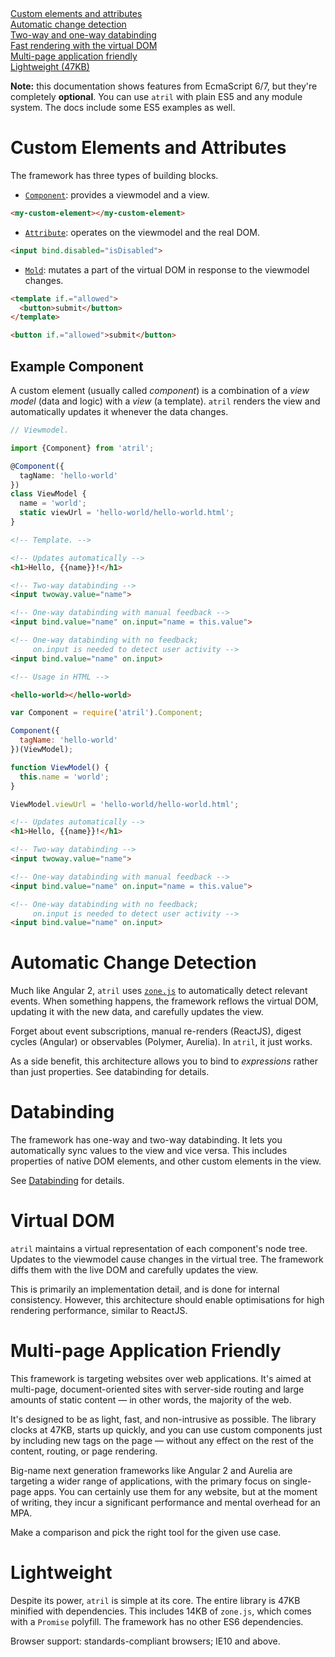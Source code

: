 <div class="space-out-v">
  <doc-features>
    <a href="#elements-and-attributes" class="text-darkorange">
      <div>Custom elements and attributes</div>
      <sf-icon svg-icon.="cubes"></sf-icon>
    </a>
    <a href="#change-detection" class="text-brown">
      <div>Automatic change detection</div>
      <sf-icon svg-icon.="magic"></sf-icon>
    </a>
    <a href="#databinding" class="text-darkred">
      <div>Two-way and one-way databinding</div>
      <sf-icon svg-icon.="arrows-h"></sf-icon>
    </a>
  </doc-features>
  <doc-features>
    <a href="#virtual-dom" class="text-yellow">
      <div>Fast rendering with the virtual DOM</div>
      <sf-icon svg-icon.="bolt"></sf-icon>
    </a>
    <a href="#mpa" class="text-info">
      <div>Multi-page application friendly</div>
      <sf-icon svg-icon.="sitemap"></sf-icon>
    </a>
    <a href="#light" class="text-warning">
      <div>Lightweight (47KB)</div>
      <sf-icon svg-icon.="paper-plane-o"></sf-icon>
    </a>
  </doc-features>
</div>

<p class="info pad">
  <strong>Note:</strong> this documentation shows features from
  EcmaScript 6/7, but they're completely <strong>optional</strong>. You can use
  <code>atril</code> with plain ES5 and any module system. The docs
  include some ES5 examples as well.
</p>

<h1>
  <sf-icon svg-icon.="cubes" class="inline"></sf-icon>
  <span>Custom Elements and Attributes</span>
  <a class="heading-anchor" autolink.="elements-and-attributes">
    <sf-icon class="inline link"></sf-icon>
  </a>
</h1>

The framework has three types of building blocks.

* [`Component`](component/): provides a viewmodel and a view.

```html
<my-custom-element></my-custom-element>
```

* [`Attribute`](attribute/): operates on the viewmodel and the real DOM.

```html
<input bind.disabled="isDisabled">
```

* [`Mold`](mold/): mutates a part of the virtual DOM in response to the viewmodel changes.

<!--: <div class="code-pair"> :-->
```html
<template if.="allowed">
  <button>submit</button>
</template>
```

```html
<button if.="allowed">submit</button>
```
<!--: </div> :-->

## Example Component

A custom element (usually called _component_) is a combination of a _view model_
(data and logic) with a _view_ (a template). `atril` renders the view and
automatically updates it whenever the data changes.

<!--: <div class="code-pair"> :-->
```typescript
// Viewmodel.

import {Component} from 'atril';

@Component({
  tagName: 'hello-world'
})
class ViewModel {
  name = 'world';
  static viewUrl = 'hello-world/hello-world.html';
}
```

```html
<!-- Template. -->

<!-- Updates automatically -->
<h1>Hello, {{name}}!</h1>

<!-- Two-way databinding -->
<input twoway.value="name">

<!-- One-way databinding with manual feedback -->
<input bind.value="name" on.input="name = this.value">

<!-- One-way databinding with no feedback;
     on.input is needed to detect user activity -->
<input bind.value="name" on.input>
```
<!--: </div> :-->

```html
<!-- Usage in HTML -->

<hello-world></hello-world>
```

<template doc-demo.>
  <hello-world></hello-world>
</template>

<!--: <sf-collapse class="info">
  <input id="es5-example" type="checkbox">
  <label for="es5-example" class="pad">
    <sf-icon svg-icon.="question-circle" class="inline text-info"></sf-icon>
    Click to see example with EcmaScript 5 and CommonJS.
  </label>
  <div class="code-pair"> :-->
```javascript
var Component = require('atril').Component;

Component({
  tagName: 'hello-world'
})(ViewModel);

function ViewModel() {
  this.name = 'world';
}

ViewModel.viewUrl = 'hello-world/hello-world.html';
```

```html
<!-- Updates automatically -->
<h1>Hello, {{name}}!</h1>

<!-- Two-way databinding -->
<input twoway.value="name">

<!-- One-way databinding with manual feedback -->
<input bind.value="name" on.input="name = this.value">

<!-- One-way databinding with no feedback;
     on.input is needed to detect user activity -->
<input bind.value="name" on.input>
```
  <!--: </div>
</sf-collapse> :-->

<h1>
  <sf-icon svg-icon.="magic" class="inline"></sf-icon>
  <span>Automatic Change Detection</span>
  <a class="heading-anchor" autolink.="change-detection">
    <sf-icon class="inline link"></sf-icon>
  </a>
</h1>

Much like Angular 2, `atril` uses <a href="https://github.com/angular/zone.js"
target="_blank"><code>zone.js</code></a> to automatically detect relevant
events. When something happens, the framework reflows the virtual DOM, updating
it with the new data, and carefully updates the view.

Forget about event subscriptions, manual re-renders (ReactJS), digest cycles
(Angular) or observables (Polymer, Aurelia). In `atril`, it just works.

As a side benefit, this architecture allows you to bind to _expressions_ rather
than just properties. See databinding for details.

<h1>
  <sf-icon svg-icon.="arrows-h" class="inline"></sf-icon>
  <span>Databinding</span>
  <a class="heading-anchor" autolink.="databinding">
    <sf-icon class="inline link"></sf-icon>
  </a>
</h1>

The framework has one-way and two-way databinding. It lets you automatically
sync values to the view and vice versa. This includes properties of native DOM
elements, and other custom elements in the view.

See [Databinding](databinding/) for details.

<h1>
  <sf-icon svg-icon.="bolt" class="inline"></sf-icon>
  <span>Virtual DOM</span>
  <a class="heading-anchor" autolink.="virtual-dom">
    <sf-icon class="inline link"></sf-icon>
  </a>
</h1>

`atril` maintains a virtual representation of each component's node tree.
Updates to the viewmodel cause changes in the virtual tree. The framework diffs
them with the live DOM and carefully updates the view.

This is primarily an implementation detail, and is done for internal
consistency. However, this architecture should enable optimisations for high
rendering performance, similar to ReactJS.

<h1>
  <sf-icon svg-icon.="sitemap" class="inline"></sf-icon>
  <span>Multi-page Application Friendly</span>
  <a class="heading-anchor" autolink.="mpa">
    <sf-icon class="inline link"></sf-icon>
  </a>
</h1>

This framework is targeting websites over web applications. It's aimed at
multi-page, document-oriented sites with server-side routing and large amounts
of static content — in other words, the majority of the web.

It's designed to be as light, fast, and non-intrusive as possible. The library
clocks at 47KB, starts up quickly, and you can use custom components just by
including new tags on the page — without any effect on the rest of the content,
routing, or page rendering.

Big-name next generation frameworks like Angular 2 and Aurelia are targeting a
wider range of applications, with the primary focus on single-page apps. You can
certainly use them for any website, but at the moment of writing, they incur a
significant performance and mental overhead for an MPA.

Make a comparison and pick the right tool for the given use case.

<h1>
  <sf-icon svg-icon.="paper-plane-o" class="inline"></sf-icon>
  <span>Lightweight</span>
  <a class="heading-anchor" autolink.="light">
    <sf-icon class="inline link"></sf-icon>
  </a>
</h1>

Despite its power, `atril` is simple at its core. The entire library is 47KB
minified with dependencies. This includes 14KB of `zone.js`, which comes with
a `Promise` polyfill. The framework has no other ES6 dependencies.

Browser support: standards-compliant browsers; IE10 and above.
